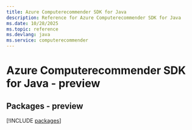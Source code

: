 ```yaml
---
title: Azure Computerecommender SDK for Java
description: Reference for Azure Computerecommender SDK for Java
ms.date: 10/28/2025
ms.topic: reference
ms.devlang: java
ms.service: computerecommender
---
```

# Azure Computerecommender SDK for Java - preview
## Packages - preview
[!INCLUDE [packages](computerecommender-index.md)]